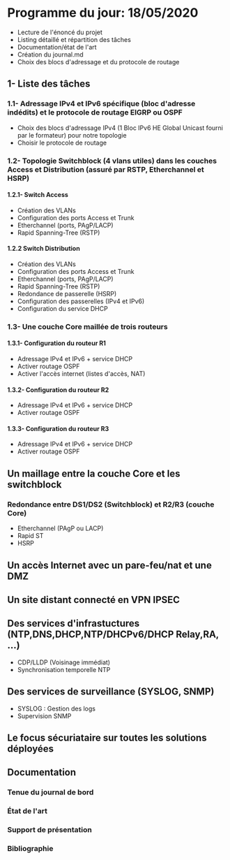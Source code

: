 # Programme du jour: 18/05/2020

* Lecture de l'énoncé du projet
* Listing détaillé et répartition des tâches
* Documentation/état de l'art
* Création du journal.md
* Choix des blocs d'adressage et du protocole de routage

## 1- Liste des tâches

### 1.1- Adressage IPv4 et IPv6 spécifique (bloc d'adresse indédits) et le protocole de routage EIGRP ou OSPF

* Choix des blocs d'adressage IPv4 (1 Bloc IPv6 HE Global Unicast fourni par le formateur) pour notre topologie		
* Choisir le protocole de routage	
											
### 1.2- Topologie Switchblock (4 vlans utiles) dans les couches Access et Distribution (assuré par RSTP, Etherchannel et HSRP)	

#### 1.2.1- Switch Access

* Création des VLANs				
* Configuration des ports Access et Trunk				
* Etherchannel (ports, PAgP/LACP)				
* Rapid Spanning-Tree (RSTP)				
													
#### 1.2.2 Switch Distribution

* Création des VLANs				
* Configuration des ports Access et Trunk				
* Etherchannel (ports, PAgP/LACP)				
* Rapid Spanning-Tree (RSTP)				
* Redondance de passerelle (HSRP)				
* Configuration des passerelles (IPv4 et IPv6)				
* Configuration du service DHCP										
								
### 1.3- Une couche Core maillée de trois routeurs

#### 1.3.1- Configuration du routeur R1

* Adressage IPv4 et IPv6 + service DHCP				
* Activer routage OSPF				
* Activer l'accès internet (listes d'accès, NAT)

#### 1.3.2- Configuration du routeur R2

* Adressage IPv4 et IPv6 + service DHCP				
* Activer routage OSPF

#### 1.3.3- Configuration du routeur R3

* Adressage IPv4 et IPv6 + service DHCP				
* Activer routage OSPF	

## Un maillage entre la couche Core et les switchblock							
### Redondance entre DS1/DS2 (Switchblock) et R2/R3 (couche Core)					
* Etherchannel (PAgP ou LACP)				
* Rapid ST				
* HSRP 	

## Un accès Internet avec un pare-feu/nat et une DMZ											
## Un site distant connecté en VPN IPSEC												
## Des services d'infrastuctures (NTP,DNS,DHCP,NTP/DHCPv6/DHCP Relay,RA, ...)							
* CDP/LLDP (Voisinage immédiat)					
* Synchronisation temporelle NTP						

## Des services de surveillance (SYSLOG, SNMP)
* SYSLOG : Gestion des logs
* Supervision SNMP

## Le focus sécuriataire sur toutes les solutions déployées							
## Documentation														
### Tenue du journal de bord					
### État de l'art					
### Support de présentation					
### Bibliographie					


